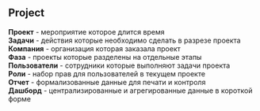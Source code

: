 ## Project

**Проект** - мероприятие которое длится время   
**Задачи** - действия которые необходимо сделать в разрезе проекта    
**Компания** - организация которая заказала проект   
**Фаза** - проекты которые разделены на отдельные этапы   
**Пользователи** - сотрудники которые выполняют задачи проекта   
**Роли** - набор прав для пользователей в текущем проекте  
**Отчет** - формализованные данные для печати и контроля   
**Дашборд** - централизированные и агрегированные данные в короткой форме   
